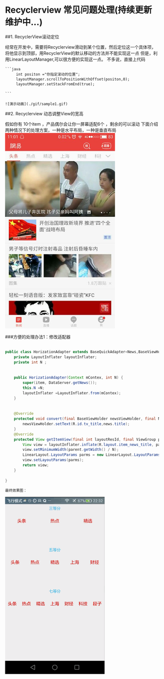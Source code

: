 # Recyclerview 常见问题处理(持续更新维护中...)

##1. RecyclerView滚动定位

经常在开发中，需要将Recyclerview滑动到某个位置，然后定位这一个具体项，将他显示到顶部，用RecyclerView的默认移动的方法并不能实现这一点
但是，利用LinearLayoutManager,可以很方便的实现这一点。
不多说，直接上代码
		
	```java
	     int positon ="你指定滚动的位置";
	     layoutManager.scrollToPositionWithOffset(positon,0);
	     layoutManager.setStackFromEnd(true);
	
	```
		
	![演示动画](./gif/sample1.gif)
	
	

##2. Recyclerview 动态调整View的宽高 

假如你有 10个item ，产品偶尔会让你一屏幕适配6个 ，剩余的可以滚动
下面介绍两种情况下的处理方案，一种是水平布局，一种是垂直布局
![网易效果](./gif/news.jpg)

###方便的处理办法1：修改适配器

```java

public class HorizationAdapter extends BaseQuickAdapter<News,BaseViewHolder> {
    private LayoutInflater layoutInflater;
    private int N ;


    public HorizationAdapter(Context mContex, int N) {
        super(item, DataServer.getNews());
        this.N =N;
        layoutInflater =LayoutInflater.from(mContex);
    }


    @Override
    protected void convert(final BaseViewHolder newsViewHolder, final News news) {
        newsViewHolder.setText(R.id.tv_title,news.title);
    }
    @Override
    protected View getItemView(final int layoutResId, final ViewGroup parent) {
        View view = layoutInflater.inflate(R.layout.item_news_title, parent, false);
        view.setMinimumWidth(parent.getWidth() / N);
        LinearLayout.LayoutParams parms = new LinearLayout.LayoutParams(parent.getWidth() / N, ViewGroup.LayoutParams.MATCH_PARENT);
        view.setLayoutParams(parms);
        return view;
    }

}

```

    最终效果图：
![效果图](./gif/divide.gif)
